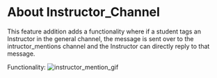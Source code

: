# About Instructor_Channel

This feature addition adds a functionality where if a student tags an Instructor in the general channel, the message is sent over to the intructor_mentions channel and the Instructor can directly reply to that message. 

Functionality:
![instructor_mention_gif](https://github.com/psvkaushik/CSC-510-Project3-TeachersPetBotv2.0/assets/144864099/dcfef9d1-d4cb-4c15-b122-2eaaec58ec7f)
